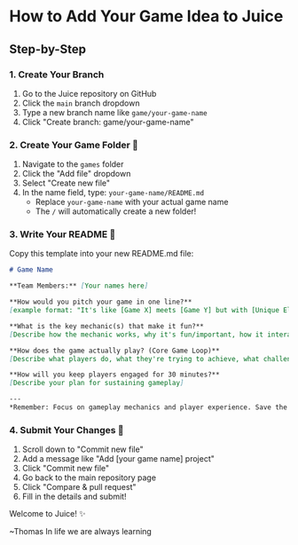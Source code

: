 # How to Add Your Game Idea to Juice 

## Step-by-Step 

### 1. Create Your Branch
1. Go to the Juice repository on GitHub
2. Click the `main` branch dropdown 
3. Type a new branch name like `game/your-game-name`
4. Click "Create branch: game/your-game-name"

### 2. Create Your Game Folder 📁
1. Navigate to the `games` folder
2. Click the "Add file" dropdown
3. Select "Create new file"
4. In the name field, type: `your-game-name/README.md`
   - Replace `your-game-name` with your actual game name
   - The `/` will automatically create a new folder!

### 3. Write Your README 📝
Copy this template into your new README.md file:

```markdown
# Game Name

**Team Members:** [Your names here]

**How would you pitch your game in one line?**
[example format: "It's like [Game X] meets [Game Y] but with [Unique Element Z]" (doesn't have to follow this format)]

**What is the key mechanic(s) that make it fun?**
[Describe how the mechanic works, why it's fun/important, how it interacts with other mechanics, etc]

**How does the game actually play? (Core Game Loop)**
[Describe what players do, what they're trying to achieve, what challenges they face, and what rewards they get, etc]

**How will you keep players engaged for 30 minutes?**
[Describe your plan for sustaining gameplay]

---
*Remember: Focus on gameplay mechanics and player experience. Save the details about story, art style, sound design, UI flowcharts, marketing plans, or achievements for later.*
```

### 4. Submit Your Changes 🎉
1. Scroll down to "Commit new file"
2. Add a message like "Add [your game name] project"
3. Click "Commit new file"
4. Go back to the main repository page
5. Click "Compare & pull request"
6. Fill in the details and submit!

Welcome to Juice! ✨

~Thomas
In life we are always learning
